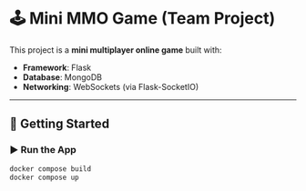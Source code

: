 # 🕹️ Mini MMO Game (Team Project)

This project is a **mini multiplayer online game** built with:

- **Framework**: Flask  
- **Database**: MongoDB  
- **Networking**: WebSockets (via Flask-SocketIO)

---

## 🚀 Getting Started

### ▶️ Run the App

```bash
docker compose build
docker compose up
